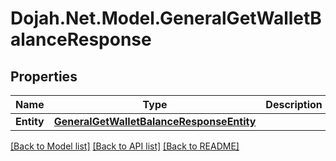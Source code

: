# Dojah.Net.Model.GeneralGetWalletBalanceResponse

## Properties

Name | Type | Description | Notes
------------ | ------------- | ------------- | -------------
**Entity** | [**GeneralGetWalletBalanceResponseEntity**](GeneralGetWalletBalanceResponseEntity.md) |  | [optional] 

[[Back to Model list]](../README.md#documentation-for-models) [[Back to API list]](../README.md#documentation-for-api-endpoints) [[Back to README]](../README.md)

